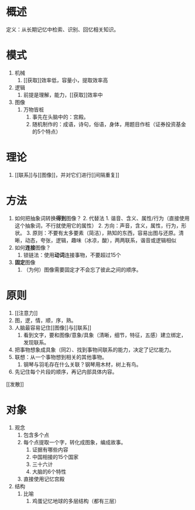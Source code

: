 # 概述
定义：从长期记忆中检索、识别、回忆相关知识。
# 模式
1. 机械
	1. [[获取]]效率低，容量小，提取效率高
2. 逻辑
	1. 前提是理解，能力，[[获取]]效率中
3. 图像
	1. 万物皆桩
		1. 事先在头脑中的：宫殿。
		2. 随机制作的：成语，诗句，俗语，身体，用题目作桩（证券投资基金的5个特点）

# 理论
1. [[联系]]与[[图像]]，并对它们进行[[间隔重复]]
# 方法
1. 如何把抽象词转换**得到**图像？
	2. 代替法
		1. 谐音、含义、属性/行为（直接使用这个抽象词，不行就使用它的属性）
		2. 方向：声音，含义，属性，行为，形状。
		3. 原则：不要有太多要素（简洁），熟知的东西，容易出图与还原。清晰，动态，夸张，逻辑，趣味（冰凉，酸），两两联系，谐音或逻辑相似
2. 如何**连接**图像？
	1. 锁链法：使用**动词**连接事物，不要超过15个
3. **固定**图像
	1. （为何）图像需要固定才不会忘了彼此之间的顺序。
# 原则
1. [[注意力]]
2. 图，逻，情，顺，序，熟。
3. 人脑最容易记住[[图像]]与[[联系]]
	1. 看到文字，要和图像/意象/具象（清晰，细节，特征，五感）建立绑定，发现联系。
4. 把事物想象成具象（同2）、找到事物间联系的能力，决定了记忆能力。
5. 联想：从一个事物想到相关的其他事物。
	1. 钢琴与羽毛存在什么关联？钢琴用木材，树上有鸟。
6. 先记住每个片段的顺序，再记内部具体内容。

[[发散]]

# 对象
1. 观念
	1. 包含多个点
	2. 每个点提取一个字，转化成图象，编成故事。
		1. 证据有哪些内容
		2. 中国相接的15个国家
		3. 三十六计
		4. 大脑的6个特性
	3. 直接使用记忆宫殿
3. 结构
	1. 比喻
		1. 鸡蛋记忆地球的多层结构（都有三层）